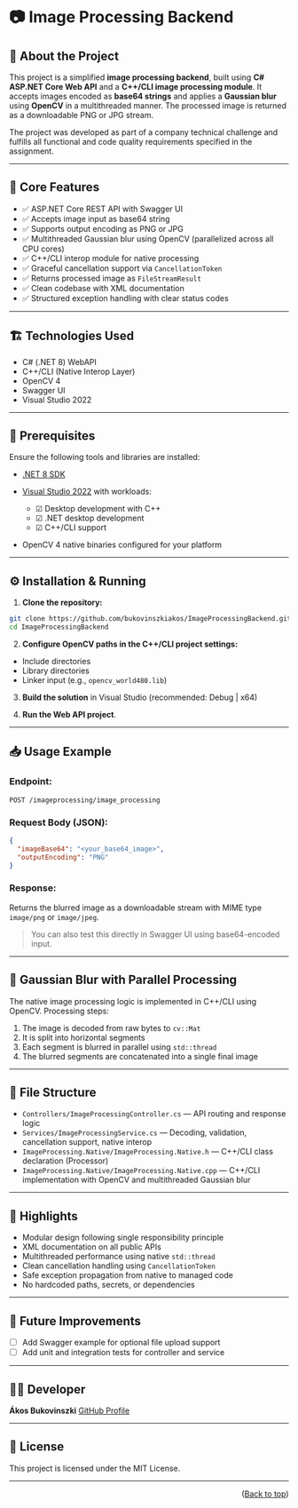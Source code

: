 # 📷 Image Processing Backend

## 📌 About the Project

This project is a simplified **image processing backend**, built using **C# ASP.NET Core Web API** and a **C++/CLI image processing module**. It accepts images encoded as **base64 strings** and applies a **Gaussian blur** using **OpenCV** in a multithreaded manner. The processed image is returned as a downloadable PNG or JPG stream.

The project was developed as part of a company technical challenge and fulfills all functional and code quality requirements specified in the assignment.

---

## 🚀 Core Features

* ✅ ASP.NET Core REST API with Swagger UI
* ✅ Accepts image input as base64 string
* ✅ Supports output encoding as PNG or JPG
* ✅ Multithreaded Gaussian blur using OpenCV (parallelized across all CPU cores)
* ✅ C++/CLI interop module for native processing
* ✅ Graceful cancellation support via `CancellationToken`
* ✅ Returns processed image as `FileStreamResult`
* ✅ Clean codebase with XML documentation
* ✅ Structured exception handling with clear status codes

---

## 🏗️ Technologies Used

* C# (.NET 8) WebAPI
* C++/CLI (Native Interop Layer)
* OpenCV 4
* Swagger UI
* Visual Studio 2022

---

## 🧰 Prerequisites

Ensure the following tools and libraries are installed:

* [.NET 8 SDK](https://dotnet.microsoft.com/en-us/download/dotnet/8.0)
* [Visual Studio 2022](https://visualstudio.microsoft.com/) with workloads:

  * ☑ Desktop development with C++
  * ☑ .NET desktop development
  * ☑ C++/CLI support
* OpenCV 4 native binaries configured for your platform

---

## ⚙️ Installation & Running

1. **Clone the repository:**

```bash
git clone https://github.com/bukovinszkiakos/ImageProcessingBackend.git
cd ImageProcessingBackend
```

2. **Configure OpenCV paths in the C++/CLI project settings:**

* Include directories
* Library directories
* Linker input (e.g., `opencv_world480.lib`)

3. **Build the solution** in Visual Studio (recommended: Debug | x64)

4. **Run the Web API project**. 

---

## 📥 Usage Example

### Endpoint:

```
POST /imageprocessing/image_processing
```

### Request Body (JSON):

```json
{
  "imageBase64": "<your_base64_image>",
  "outputEncoding": "PNG"
}
```

### Response:

Returns the blurred image as a downloadable stream with MIME type `image/png` or `image/jpeg`.

> You can also test this directly in Swagger UI using base64-encoded input.

---

## 🧠 Gaussian Blur with Parallel Processing

The native image processing logic is implemented in C++/CLI using OpenCV. Processing steps:

1. The image is decoded from raw bytes to `cv::Mat`
2. It is split into horizontal segments
3. Each segment is blurred in parallel using `std::thread`
4. The blurred segments are concatenated into a single final image

---

## 📄 File Structure

* `Controllers/ImageProcessingController.cs` — API routing and response logic
* `Services/ImageProcessingService.cs` — Decoding, validation, cancellation support, native interop
* `ImageProcessing.Native/ImageProcessing.Native.h` — C++/CLI class declaration (Processor)
* `ImageProcessing.Native/ImageProcessing.Native.cpp` — C++/CLI implementation with OpenCV and multithreaded Gaussian blur

---

## 📌 Highlights

* Modular design following single responsibility principle
* XML documentation on all public APIs
* Multithreaded performance using native `std::thread`
* Clean cancellation handling using `CancellationToken`
* Safe exception propagation from native to managed code
* No hardcoded paths, secrets, or dependencies

---

## 🔮 Future Improvements

* [ ] Add Swagger example for optional file upload support
* [ ] Add unit and integration tests for controller and service

---

## 👨‍💻 Developer

**Ákos Bukovinszki**
[GitHub Profile](https://github.com/bukovinszkiakos)

---

## 🪪 License

This project is licensed under the MIT License.

---

<p align="right">(<a href="#top">Back to top</a>)</p>


